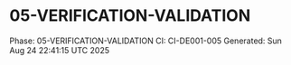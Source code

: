 # 05-VERIFICATION-VALIDATION
Phase: 05-VERIFICATION-VALIDATION
CI: CI-DE001-005
Generated: Sun Aug 24 22:41:15 UTC 2025
